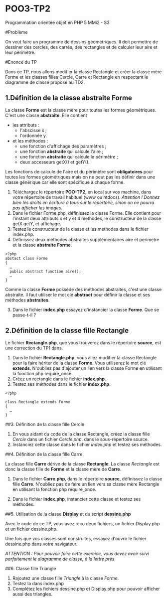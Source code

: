 POO3-TP2
========

Programmation orientée objet en PHP 5 MMi2 - S3 

#Problème


On veut faire un programme de dessins géométriques. Il doit permettre de dessiner des cercles, des carrés, des rectangles et de calculer leur aire et leur périmètre.


#Enoncé du TP


Dans ce TP, nous allons modifier la classe Rectangle et créer la classe mère Forme et les classes filles Cercle, Carre et Rectangle en respectant le diagramme de classe proposé au TD2. 


## 1.Définition de la classe abstraite **Forme** 


La classe **Forme** est la classe mère pour toutes les formes géométriques. C'est une classe **abstraite**. Elle contient 
- les attributs : 
  - l'abscisse x ;
  - l'ordonnée y. 
- et les méthodes :  
  - une fonction d'affichage des paramètres ;
  - une fonction **abstraite** qui calcule l'aire ;
  - une fonction **abstraite** qui calcule le périmètre ;
  - deux accesseurs getX() et getY().

Les fonctions de calcule de l'aire et du périmètre sont **obligatoires** pour toutes les formes géométriques mais on ne peut pas les définir dans une classe générique car elle sont spécifique à chaque forme.

1. Téléchargez le répertoire  **POO-TP2**, en local sur vos machine, dans votre répertoire de travail habituel (www ou htdocs). *Attention ! Donnez bien les droits en écriture à tous sur le répertoire, sinon on ne pourra pas afficher les images*.
2. Dans le fichier Forme.php, définissez la classe Forme. Elle contient pour l'instant deux attributs x et y et 4 methodes, le constructeur de la classe getX getY, et affichage.
3. Testez le constructeur de la classe et les methodes dans le fichier index.php.
4. Définissez deux méthodes abstraites supplémentaires aire et perimetre et la classe **abstraite** **Forme**. 

```
<?php
abstact class Forme 
{
  …
  public abstract function aire();
  … 
}
```

Comme la classe **Forme** possède des méthodes abstraites, c'est une classe abstraite. Il faut utiliser le mot clé **abstract** pour définir la classe et ses méthodes **abstraites**.

3. Dans le fichier **index.php** essayez d'instancier la classe **Forme**. Que se passe-t-il ?


## 2.Définition de la classe fille **Rectangle** 

Le fichier **Rectangle.php**, que vous trouverez dans le répertoire **source**, est une correction du TP1 dans. 

1. Dans le fichier **Rectangle.php**, vous allez modifier la classe Rectangle pour la faire hériter de la classe **Forme**. Vous utiliserez le mot clé **extends**. N'oubliez pas d'ajouter un lien vers la classe Forme en utilisant la fonction php require_once.
2. Créez un rectangle dans le fichier **index.php**.
3. Testez ses méthodes dans le fichier **index.php**.
 
```
<?php

class Rectangle extends Forme
{
  … 
}
```

##3. Définition de la classe fille Cercle

1. En vous aidant du code de la classe Rectangle, créez la classe fille *Cercle* dans un fichier *Cercle.php*, dans le sous-répertoire source.
2. Instanciez cette classe dans le fichier *index.php* et testez ses méthodes.


##4. Définition de la classe fille  Carre

La classe fille **Carre** dérive de la classe **Rectangle**. La classe *Rectangle* est donc la classe fille de **Forme** et la classe mère de **Carre**.

1. Dans le fichier **Carre.php**, dans le répertoire **source**, définissez la classe fille **Carre**. N'oubliez pas de faire un lien vers sa classe mère Rectangle en utilisant la fonction php require_once.

2. Dans le fichier **index.php**, instancier cette classe et testez ses méthodes.


##5. Utilisation de la classe **Display** et du script **dessine.php** 

Avec le code de ce TP, vous avez reçu deux fichiers, un fichier Display.php et un fichier dessine.php. 

Une fois que vos classes sont construites, essayez d'ouvrir le fichier dessine.php dans votre navigateur. 

*ATTENTION : Pour pouvoir faire cette exercice, vous devez avoir suivi parfaitement le diagramme de classe, à la lettre près.*

##6. Classe fille Triangle

1. Rajoutez une classe fille *Triangle* à la classe *Forme*.
2. Testez la dans index.php
3. Complétez les fichiers dessine.php et Display.php pour pouvoir afficher aussi des triangles.


